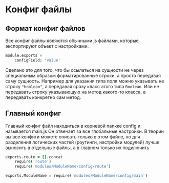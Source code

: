 Конфиг файлы
============

## Формат конфиг файлов

Все конфиг файлы являются обычными js файлами, которые экспортируют объект с настройками.
```coffeescript
module.exports =
    configField: 'value'
```
Сделано это для того, что бы ссылаться на сущности не через специальным образом форматированные строки, а просто передавая саму сущность.
Например для указания типа поля можно указывать не строку ```"boolean"```, а передавая сразу класс этого типа ```Boolean```.
Или не передавать строку указывающую на метод какого-то класса, а передавать конкретно сам метод.

## Главный конфиг

Главный конфиг файл находиться в корневой папкке config и называется main.js
Он отвечает за все глобальные настройки.
В теории вы все конфиги можете описать только в этом файле, но для разделения логических частей (роутинги, настройки модулей) лучше выносить в отдельные файлы, а в главном только их подключить
```coffeescript
exports.route = [].concat
    require('route')
    require('modules/ModuleName/config/route')

exports.ModuleName = require('modules/ModuleName/config/main')
```